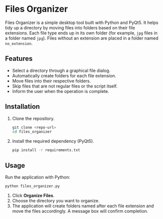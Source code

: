 # Files Organizer

Files Organizer is a simple desktop tool built with Python and PyQt5. It helps tidy up a directory by moving files into folders based on their file extensions. Each file type ends up in its own folder (for example, `jpg` files in a folder named `jpg`). Files without an extension are placed in a folder named `no_extension`.

## Features

- Select a directory through a graphical file dialog.
- Automatically create folders for each file extension.
- Move files into their respective folders.
- Skip files that are not regular files or the script itself.
- Inform the user when the operation is complete.

## Installation

1. Clone the repository.

   ```bash
   git clone <repo-url>
   cd files_organizer
   ```

2. Install the required dependency (PyQt5).

   ```bash
   pip install -r requirements.txt
   ```

## Usage

Run the application with Python:

```bash
python files_organizer.py
```

1. Click **Organize Files**.
2. Choose the directory you want to organize.
3. The application will create folders named after each file extension and move the files accordingly. A message box will confirm completion.
